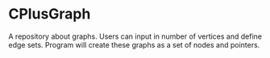 # CPlusGraph
A repository about graphs. Users can input in number of vertices and define edge sets. Program will create these graphs as a set of nodes and pointers.
